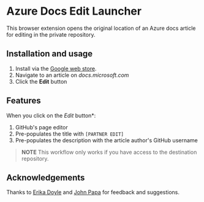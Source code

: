 # Azure Docs Edit Launcher

This browser extension opens the original location of an Azure docs article for editing in the private repository.

## Installation and usage

1. Install via the [Google web store](https://chrome.google.com/webstore/detail/edit-page-azure-docs/kfdadnfiopehhcedhlflpioebhihpkia).
1. Navigate to an article on _docs.microsoft.com_
1. Click the **Edit** button

## Features

When you click on the *Edit* button\*:

1. GitHub's page editor
1. Pre-populates the title with `[PARTNER EDIT]`
1. Pre-populates the description with the article author's GitHub username

> **NOTE** This workflow only works if you have access to the destination repository.

## Acknowledgements

Thanks to [Erika Doyle](https://github.com/erikadoyle) and [John Papa](https://github.com/johnpapa) for feedback and suggestions.
